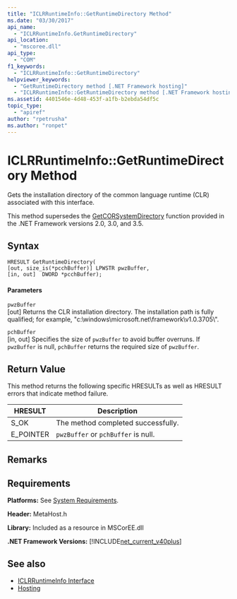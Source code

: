 ```yaml
---
title: "ICLRRuntimeInfo::GetRuntimeDirectory Method"
ms.date: "03/30/2017"
api_name: 
  - "ICLRRuntimeInfo.GetRuntimeDirectory"
api_location: 
  - "mscoree.dll"
api_type: 
  - "COM"
f1_keywords: 
  - "ICLRRuntimeInfo::GetRuntimeDirectory"
helpviewer_keywords: 
  - "GetRuntimeDirectory method [.NET Framework hosting]"
  - "ICLRRuntimeInfo::GetRuntimeDirectory method [.NET Framework hosting]"
ms.assetid: 4401546e-4d48-453f-a1fb-b2ebda54df5c
topic_type: 
  - "apiref"
author: "rpetrusha"
ms.author: "ronpet"
---
```

# ICLRRuntimeInfo::GetRuntimeDirectory Method
Gets the installation directory of the common language runtime (CLR) associated with this interface.  
  
 This method supersedes the [GetCORSystemDirectory](../../../../docs/framework/unmanaged-api/hosting/getcorsystemdirectory-function.md) function provided in the .NET Framework versions 2.0, 3.0, and 3.5.  
  
## Syntax  
  
```  
HRESULT GetRuntimeDirectory(  
[out, size_is(*pcchBuffer)] LPWSTR pwzBuffer,  
[in, out]  DWORD *pcchBuffer);  
```  
  
#### Parameters  
 `pwzBuffer`  
 [out] Returns the CLR installation directory. The installation path is fully qualified; for example, "c:\windows\microsoft.net\framework\v1.0.3705\\".  
  
 `pchBuffer`  
 [in, out] Specifies the size of `pwzBuffer` to avoid buffer overruns. If `pwzBuffer` is null, `pchBuffer` returns the required size of `pwzBuffer`.  
  
## Return Value  
 This method returns the following specific HRESULTs as well as HRESULT errors that indicate method failure.  
  
|HRESULT|Description|  
|-------------|-----------------|  
|S_OK|The method completed successfully.|  
|E_POINTER|`pwzBuffer` or `pchBuffer` is null.|  
  
## Remarks  
  
## Requirements  
 **Platforms:** See [System Requirements](../../../../docs/framework/get-started/system-requirements.md).  
  
 **Header:** MetaHost.h  
  
 **Library:** Included as a resource in MSCorEE.dll  
  
 **.NET Framework Versions:** [!INCLUDE[net_current_v40plus](../../../../includes/net-current-v40plus-md.md)]  
  
## See also
- [ICLRRuntimeInfo Interface](../../../../docs/framework/unmanaged-api/hosting/iclrruntimeinfo-interface.md)
- [Hosting](../../../../docs/framework/unmanaged-api/hosting/index.md)
